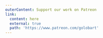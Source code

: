 ```yaml
---
outerContent: Support our work on Patreon
link:
  content: here
  external: true
  path: 'https://www.patreon.com/golobart'
---
```



